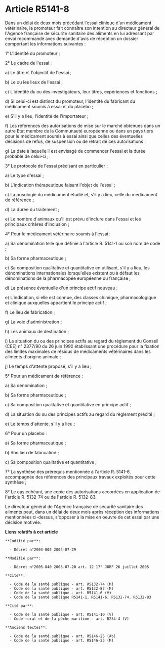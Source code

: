# Article R5141-8

Dans un délai de deux mois précédant l'essai clinique d'un médicament vétérinaire, le promoteur fait connaître son intention
au directeur général de l'Agence française de sécurité sanitaire des aliments en lui adressant par envoi recommandé avec
demande d'avis de réception un dossier comportant les informations suivantes :

1° L'identité du promoteur ;

2° Le cadre de l'essai :

a) Le titre et l'objectif de l'essai ;

b) Le ou les lieux de l'essai ;

c) L'identité du ou des investigateurs, leur titres, expériences et fonctions ;

d) Si celui-ci est distinct du promoteur, l'identité du fabricant du médicament soumis à essai et du placebo ;

e) S'il y a lieu, l'identité de l'importateur ;

f) Les références des autorisations de mise sur le marché obtenues dans un autre Etat membre de la Communauté européenne ou
dans un pays tiers pour le médicament soumis à essai ainsi que celles des éventuelles décisions de refus, de suspension ou de
retrait de ces autorisations ;

g) La date à laquelle il est envisagé de commencer l'essai et la durée probable de celui-ci ;

3° Le protocole de l'essai précisant en particulier :

a) Le type d'essai ;

b) L'indication thérapeutique faisant l'objet de l'essai ;

c) La posologie du médicament étudié et, s'il y a lieu, celle du médicament de référence ;

d) La durée du traitement ;

e) Le nombre d'animaux qu'il est prévu d'inclure dans l'essai et les principaux critères d'inclusion ;

4° Pour le médicament vétérinaire soumis à l'essai :

a) Sa dénomination telle que définie à l'article R. 5141-1 ou son nom de code ;

b) Sa forme pharmaceutique ;

c) Sa composition qualitative et quantitative en utilisant, s'il y a lieu, les dénominations internationales lorsqu'elles
existent ou à défaut les dénominations de la pharmacopée européenne ou française ;

d) La présence éventuelle d'un principe actif nouveau ;

e) L'indication, si elle est connue, des classes chimique, pharmacologique et clinique auxquelles appartient le principe
actif ;

f) Le lieu de fabrication ;

g) La voie d'administration ;

h) Les animaux de destination ;

i) La situation du ou des principes actifs au regard du règlement du Conseil (CEE) n° 2377/90 du 26 juin 1990 établissant une
procédure pour la fixation des limites maximales de résidus de médicaments vétérinaires dans les aliments d'origine animale ;

j) Le temps d'attente proposé, s'il y a lieu ;

5° Pour un médicament de référence :

a) Sa dénomination ;

b) Sa forme pharmaceutique ;

c) Sa composition qualitative et quantitative en principe actif ;

d) La situation du ou des principes actifs au regard du règlement précité ;

e) Le temps d'attente, s'il y a lieu ;

6° Pour un placebo :

a) Sa forme pharmaceutique ;

b) Son lieu de fabrication ;

c) Sa composition qualitative et quantitative ;

7° La synthèse des prérequis mentionnée à l'article R. 5141-6, accompagnée des références des principaux travaux exploités
pour cette synthèse ;

8° Le cas échéant, une copie des autorisations accordées en application de l'article R. 5132-74 ou de l'article R. 5132-83.

Le directeur général de l'Agence française de sécurité sanitaire des aliments peut, dans un délai de deux mois après
réception des informations mentionnées ci-dessus, s'opposer à la mise en oeuvre de cet essai par une décision motivée.

**Liens relatifs à cet article**

	**Codifié par**:

	  - Décret n°2004-802 2004-07-29

	**Modifié par**:

	  - Décret n°2005-840 2005-07-20 art. 12 17° JORF 26 juillet 2005

	**Cite**:

	  - Code de la santé publique - art. R5132-74 (M)
	  - Code de la santé publique - art. R5132-83 (M)
	  - Code de la santé publique - art. R5141-6 (V)
	  - Code de la santé publique R5141-1, R5141-6, R5132-74, R5132-83

	**Cité par**:

	  - Code de la santé publique - art. R5141-10 (V)
	  - Code rural et de la pêche maritime - art. R234-4 (V)

	**Anciens textes**:

	  - Code de la santé publique - art. R5146-25 (Ab)
	  - Code de la santé publique - art. R5146-25 (M)
